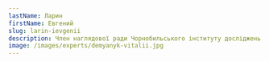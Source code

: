 ```yaml
---
lastName: Ларин
firstName: Евгений
slug: larin-ievgenii
description: Член наглядової ради Чорнобильського інституту досліджень і розвитку
image: /images/experts/demyanyk-vitalii.jpg
---
```

